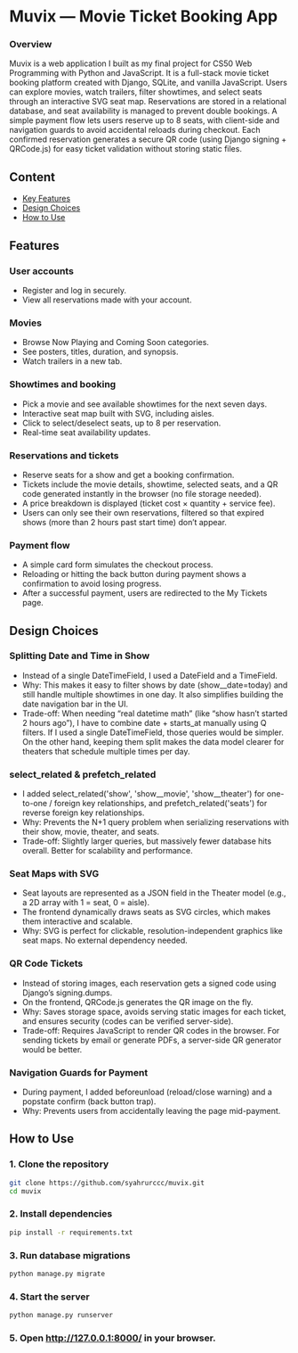# Muvix — Movie Ticket Booking App
### Overview
Muvix is a web application I built as my final project for CS50 Web Programming with Python and JavaScript. It is a full-stack movie ticket booking platform created with Django, SQLite, and vanilla JavaScript. Users can explore movies, watch trailers, filter showtimes, and select seats through an interactive SVG seat map. Reservations are stored in a relational database, and seat availability is managed to prevent double bookings. A simple payment flow lets users reserve up to 8 seats, with client-side and navigation guards to avoid accidental reloads during checkout. Each confirmed reservation generates a secure QR code (using Django signing + QRCode.js) for easy ticket validation without storing static files.

## Content
- [Key Features](#features)
- [Design Choices](#design-choices)
- [How to Use](#how-to-use)

## Features
### User accounts
- Register and log in securely.
- View all reservations made with your account.

### Movies
- Browse Now Playing and Coming Soon categories.
- See posters, titles, duration, and synopsis.
- Watch trailers in a new tab.
### Showtimes and booking
- Pick a movie and see available showtimes for the next seven days.
- Interactive seat map built with SVG, including aisles.
- Click to select/deselect seats, up to 8 per reservation.
- Real-time seat availability updates.
### Reservations and tickets
- Reserve seats for a show and get a booking confirmation.
- Tickets include the movie details, showtime, selected seats, and a QR code generated instantly in the browser (no file storage needed).
- A price breakdown is displayed (ticket cost × quantity + service fee).
- Users can only see their own reservations, filtered so that expired shows (more than 2 hours past start time) don’t appear.
### Payment flow
- A simple card form simulates the checkout process.
- Reloading or hitting the back button during payment shows a confirmation to avoid losing progress.
- After a successful payment, users are redirected to the My Tickets page.

## Design Choices
### Splitting Date and Time in Show
- Instead of a single DateTimeField, I used a DateField and a TimeField.
- Why: This makes it easy to filter shows by date (show__date=today) and still handle multiple showtimes in one day. It also simplifies building the date navigation bar in the UI.
- Trade-off: When needing “real datetime math” (like “show hasn’t started 2 hours ago”), I have to combine date + starts_at manually using Q filters. If I used a single DateTimeField, those queries would be simpler. On the other hand, keeping them split makes the data model clearer for theaters that schedule multiple times per day.
### select_related & prefetch_related
- I added select_related('show', 'show__movie', 'show__theater') for one-to-one / foreign key relationships, and prefetch_related('seats') for reverse foreign key relationships.
- Why: Prevents the N+1 query problem when serializing reservations with their show, movie, theater, and seats.
- Trade-off: Slightly larger queries, but massively fewer database hits overall. Better for scalability and performance.
### Seat Maps with SVG
- Seat layouts are represented as a JSON field in the Theater model (e.g., a 2D array with 1 = seat, 0 = aisle).
- The frontend dynamically draws seats as SVG circles, which makes them interactive and scalable.
- Why: SVG is perfect for clickable, resolution-independent graphics like seat maps. No external dependency needed.
### QR Code Tickets
- Instead of storing images, each reservation gets a signed code using Django’s signing.dumps.
- On the frontend, QRCode.js generates the QR image on the fly.
- Why: Saves storage space, avoids serving static images for each ticket, and ensures security (codes can be verified server-side).
- Trade-off: Requires JavaScript to render QR codes in the browser. For sending tickets by email or generate PDFs, a server-side QR generator would be better.
### Navigation Guards for Payment
- During payment, I added beforeunload (reload/close warning) and a popstate confirm (back button trap).
- Why: Prevents users from accidentally leaving the page mid-payment.

## How to Use
### 1. Clone the repository
```sh
git clone https://github.com/syahrurccc/muvix.git
cd muvix
```
### 2. Install dependencies
```sh
pip install -r requirements.txt
```
### 3. Run database migrations
```sh
python manage.py migrate
```
### 4. Start the server
```sh
python manage.py runserver
```
### 5. Open http://127.0.0.1:8000/ in your browser.